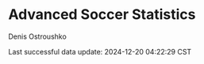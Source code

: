 # Advanced Soccer Statistics
Denis Ostroushko

<!-- gfm -->

Last successful data update: 2024-12-20 04:22:29 CST
